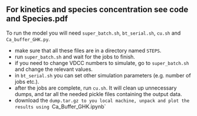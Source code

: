 ## For kinetics and species concentration see code and Species.pdf

To run the model you will need `super_batch.sh`, `bt_serial.sh`, `cu.sh` and `Ca_buffer_GHK.py`.
* make sure that all these files are in a directory named `STEPS`.
* run `super_batch.sh` and wait for the jobs to finish.
* if you need to change VDCC numbers to simulate, go to `super_batch.sh` and change the relevant values.
* in `bt_serial.sh` you can set other simulation parameters (e.g. number of jobs etc.).
* after the jobs are complete, run `cu.sh`. It will clean up unnecessary dumps, and tar all the needed pickle files containing the output data.
* download the `dump.tar.gz to you local machine, unpack and plot the results using `Ca_Buffer_GHK.ipynb`

